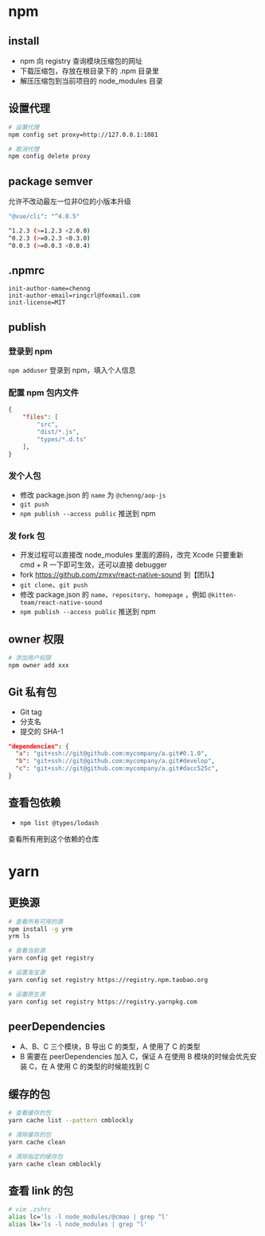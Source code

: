 # npm

## install

- npm 向 registry 查询模块压缩包的网址
- 下载压缩包，存放在根目录下的 .npm 目录里
- 解压压缩包到当前项目的 node_modules 目录

## 设置代理

```sh
# 设置代理
npm config set proxy=http://127.0.0.1:1081

# 取消代理
npm config delete proxy
```

## package semver

允许不改动最左一位非0位的小版本升级

```sh
"@vue/cli": "^4.0.5"

^1.2.3 (>=1.2.3 <2.0.0)
^0.2.3 (>=0.2.3 <0.3.0)
^0.0.3 (>=0.0.3 <0.0.4)
```

## .npmrc

```
init-author-name=chenng
init-author-email=ringcrl@foxmail.com
init-license=MIT
```

## publish

### 登录到 npm

`npm adduser` 登录到 npm，填入个人信息

### 配置 npm 包内文件

```json
{
    "files": [
        "src",
        "dist/*.js",
        "types/*.d.ts"
    ],
}
```

### 发个人包

- 修改 package.json 的 `name` 为 `@chenng/aop-js`
- `git push`
- `npm publish --access public` 推送到 npm

### 发 fork 包

- 开发过程可以直接改 node_modules 里面的源码，改完 Xcode 只要重新 cmd + R 一下即可生效，还可以直接 debugger
- fork <https://github.com/zmxv/react-native-sound> 到【团队】
- `git clone`、`git push`
- 修改 package.json 的 `name`、`repository`、`homepage` ，例如 `@kitten-team/react-native-sound`
- `npm publish --access public` 推送到 npm

## owner 权限

```sh
# 添加用户权限
npm owner add xxx
```

## Git 私有包

- Git tag
- 分支名
- 提交的 SHA-1

```json
"dependencies": {
  "a": "git+ssh://git@github.com:mycompany/a.git#0.1.0",
  "b": "git+ssh://git@github.com:mycompany/a.git#develop",
  "c": "git+ssh://git@github.com:mycompany/a.git#dacc525c",
}
```

## 查看包依赖

- `npm list @types/lodash`

查看所有用到这个依赖的仓库

# yarn

## 更换源

```sh
# 查看所有可用的源
npm install -g yrm
yrm ls

# 查看当前源
yarn config get registry

# 设置淘宝源
yarn config set registry https://registry.npm.taobao.org

# 设置原生源
yarn config set registry https://registry.yarnpkg.com
```

## peerDependencies

- A、B、C 三个模块，B 导出 C 的类型，A 使用了 C 的类型
- B 需要在 peerDependencies 加入 C，保证 A 在使用 B 模块的时候会优先安装 C，在 A 使用 C 的类型的时候能找到 C

## 缓存的包

```sh
# 查看缓存的包
yarn cache list --pattern cmblockly

# 清除缓存的包
yarn cache clean

# 清除指定的缓存包
yarn cache clean cmblockly
```

## 查看 link 的包

```zsh
# vim .zshrc
alias lc='ls -l node_modules/@cmao | grep ^l'
alias lk='ls -l node_modules | grep ^l'
```
